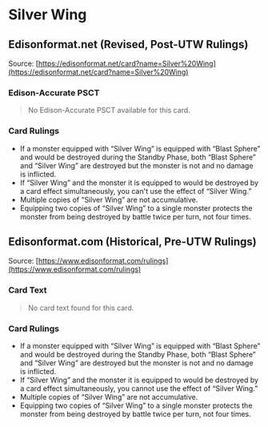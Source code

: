 # Silver Wing

## Edisonformat.net (Revised, Post-UTW Rulings)

Source: [https://edisonformat.net/card?name=Silver%20Wing](https://edisonformat.net/card?name=Silver%20Wing)

### Edison-Accurate PSCT

> No Edison-Accurate PSCT available for this card.

### Card Rulings

*   If a monster equipped with “Silver Wing” is equipped with “Blast Sphere” and would be destroyed during the Standby Phase, both “Blast Sphere” and “Silver Wing” are destroyed but the monster is not and no damage is inflicted.
*   If “Silver Wing” and the monster it is equipped to would be destroyed by a card effect simultaneously, you can't use the effect of “Silver Wing.”
*   Multiple copies of “Silver Wing” are not accumulative.
*   Equipping two copies of “Silver Wing” to a single monster protects the monster from being destroyed by battle twice per turn, not four times.


## Edisonformat.com (Historical, Pre-UTW Rulings)

Source: [https://www.edisonformat.com/rulings](https://www.edisonformat.com/rulings)

### Card Text

> No card text found for this card.

### Card Rulings

*   If a monster equipped with “Silver Wing” is equipped with “Blast Sphere” and would be destroyed during the Standby Phase, both “Blast Sphere” and “Silver Wing” are destroyed but the monster is not and no damage is inflicted.
*   If “Silver Wing” and the monster it is equipped to would be destroyed by a card effect simultaneously, you cannot use the effect of “Silver Wing.”
*   Multiple copies of “Silver Wing” are not accumulative.
*   Equipping two copies of “Silver Wing” to a single monster protects the monster from being destroyed by battle twice per turn, not four times.


